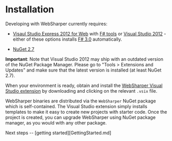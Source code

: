 # Installation

Developing with WebSharper currently requires:

* [Visaul Studio Express 2012 for Web][vsx] with [F# tools][fsharp] or
  [Visual Studio 2012][vs] - either of these options installs [F#
  3.0][fsharp] automatically.

* [NuGet 2.7][nuget]

**Important**: Note that Visual Studio 2012 may ship with an outdated
version of the NuGet Package Manager. Please go to "Tools > Extensions
and Updates" and make sure that the latest version is installed (at
least NuGet 2.7).

When your environment is ready, obtain and install the [WebSharper
Visual Studio extension][downloads] by downloading and clicking on the
relevant `.vsix` file.

WebSharper binaries are distributed via the `WebSharper` NuGet package
which is self-contained. The Visual Studio extension simply installs
templates to make it easy to create new projects with starter code.
Once the project is created, you can upgrade WebSharper using NuGet
package manager, as you would with any other package.

Next steps -- [getting started][GettingStarted.md]

[downloads]: http://bitbucket.org/IntelliFactory/websharper/downloads
[fsharp]: http://www.microsoft.com/web/gallery/install.aspx?appid=FSharpVWD11
[nuget]: http://nuget.org
[vs]: http://www.microsoft.com/visualstudio/eng/downloads
[vsx]: http://www.microsoft.com/visualstudio/eng/downloads#d-2012-express
[ws]: http://bitbucket.org/IntelliFactory/websharper

